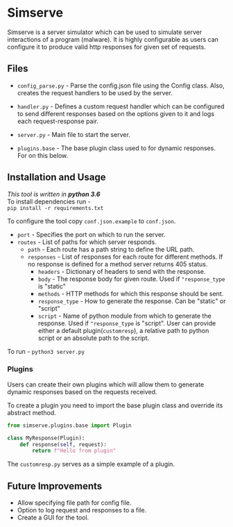 # Simserve
Simserve is a server simulator which can be used to simulate server interactions of a program (malware). It is highly configurable as users can configure it to produce valid http responses for given set of requests.

## Files
* `config_parse.py` - Parse the config.json file using the Config class. Also,
                      creates the request handlers to be used by the server. 
* `handler.py` - Defines a custom request handler which can be configured to send 
                 different responses based on the options given to it and logs each 
                 request-response pair.
* `server.py` - Main file to start the server.

* `plugins.base` - The base plugin class used to for dynamic responses. For on this below.

## Installation and Usage
*This tool is written in **python 3.6***  
To install dependencies run -  
`pip install -r requirements.txt`

To configure the tool copy `conf.json.example` to `conf.json`.
- `port` - Specifies the port on which to run the server.
- `routes` - List of paths for which server responds.
  - `path` - Each route has a path string to define the URL path.
  - `responses` - List of responses for each route for different methods. If no
                  response is defined for a method server returns 405 status.
    - `headers` - Dictionary of headers to send with the response.
    - `body` - The response body for given route. Used if `"response_type` is "static"
    - `methods` - HTTP methods for which this response should be sent.
    - `response_type` - How to generate the response. Can be "static" or "script"
    - `script` - Name of python module from which to generate the response. Used if `"response_type` is "script". User can provide either a default plugin(`customresp`), a relative path to python script or an absolute path to the script.
    
To run - `python3 server.py`
     
### Plugins
Users can create their own plugins which will allow them to generate dynamic responses based on the requests received.

To create a plugin you need to import the base plugin class and override its abstract method.  
```python
from simserve.plugins.base import Plugin

class MyResponse(Plugin):
    def response(self, request):
        return f"Hello from plugin"
```         
The `customresp.py` serves as a simple example of a plugin.

## Future Improvements
* Allow specifying file path for config file.
* Option to log request and responses to a file.
* Create a GUI for the tool.
